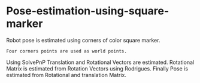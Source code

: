 # Pose-estimation-using-square-marker
Robot pose is estimated using corners of color square marker.

    Four corners points are used as world points.
Using SolvePnP Translation and Rotational Vectors are estimated.
Rotational Matrix is estimated from Rotation Vectors using Rodrigues.
Finally Pose is estimated from Rotational and translation Matrix.
